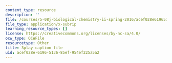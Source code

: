 ```yaml
---
content_type: resource
description: ''
file: /courses/5-08j-biological-chemistry-ii-spring-2016/acef028e6196513685ef954ef225a5a2_vVkrHN-wnQM.vtt
file_type: application/x-subrip
learning_resource_types: []
license: https://creativecommons.org/licenses/by-nc-sa/4.0/
ocw_type: OCWFile
resourcetype: Other
title: 3play caption file
uid: acef028e-6196-5136-85ef-954ef225a5a2
---
```

